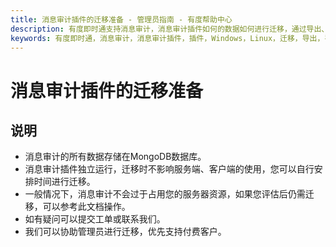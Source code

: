 ```yaml
---
title: 消息审计插件的迁移准备 - 管理员指南 - 有度帮助中心
description: 有度即时通支持消息审计，消息审计插件如何的数据如何进行迁移，通过导出、导入的方式完成迁移。文档包含Windows、Linux的迁移步骤。
keywords: 有度即时通，消息审计，消息审计插件，插件，Windows，Linux，迁移，导出，导入，导出导入，导入导出。
---
```


# 消息审计插件的迁移准备

## 说明

- 消息审计的所有数据存储在MongoDB数据库。
- 消息审计插件独立运行，迁移时不影响服务端、客户端的使用，您可以自行安排时间进行迁移。
- 一般情况下，消息审计不会过于占用您的服务器资源，如果您评估后仍需迁移，可以参考此文档操作。
- 如有疑问可以提交工单或联系我们。
- 我们可以协助管理员进行迁移，优先支持付费客户。

